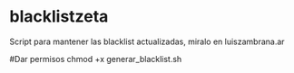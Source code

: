 # blacklistzeta
Script para mantener las blacklist actualizadas, miralo en luiszambrana.ar

#Dar permisos
chmod +x generar_blacklist.sh

